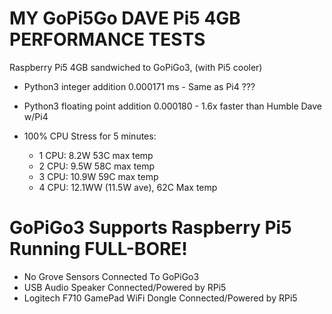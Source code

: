 # MY GoPi5Go DAVE Pi5 4GB PERFORMANCE TESTS


Raspberry Pi5 4GB sandwiched to GoPiGo3, (with Pi5 cooler)

- Python3 integer addition 0.000171 ms - Same as Pi4 ??? 
- Python3 floating point addition 0.000180 - 1.6x faster than Humble Dave w/Pi4  

- 100% CPU Stress for 5 minutes:
  - 1 CPU: 8.2W  53C max temp
  - 2 CPU: 9.5W  58C max temp 
  - 3 CPU: 10.9W 59C max temp
  - 4 CPU: 12.1WW (11.5W ave), 62C Max temp

# GoPiGo3 Supports Raspberry Pi5 Running FULL-BORE!
- No Grove Sensors Connected To GoPiGo3
- USB Audio Speaker Connected/Powered by RPi5
- Logitech F710 GamePad WiFi Dongle Connected/Powered by RPi5
